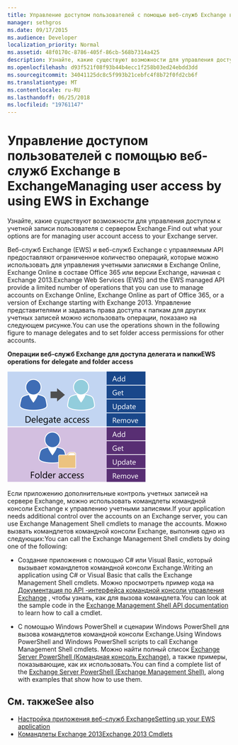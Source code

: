 ```yaml
---
title: Управление доступом пользователей с помощью веб-служб Exchange в Exchange
manager: sethgros
ms.date: 09/17/2015
ms.audience: Developer
localization_priority: Normal
ms.assetid: 48f0170c-8786-405f-86cb-568b7314a425
description: Узнайте, какие существуют возможности для управления доступом к учетной записи пользователя с сервером Exchange.
ms.openlocfilehash: d93f521f08f93b44b4ecc1f258b03ed24ebdd3dd
ms.sourcegitcommit: 34041125dc8c5f993b21cebfc4f8b72f0fd2cb6f
ms.translationtype: MT
ms.contentlocale: ru-RU
ms.lasthandoff: 06/25/2018
ms.locfileid: "19761147"
---
```

# <a name="managing-user-access-by-using-ews-in-exchange"></a><span data-ttu-id="efb56-103">Управление доступом пользователей с помощью веб-служб Exchange в Exchange</span><span class="sxs-lookup"><span data-stu-id="efb56-103">Managing user access by using EWS in Exchange</span></span>

<span data-ttu-id="efb56-104">Узнайте, какие существуют возможности для управления доступом к учетной записи пользователя с сервером Exchange.</span><span class="sxs-lookup"><span data-stu-id="efb56-104">Find out what your options are for managing user account access to your Exchange server.</span></span>
  
<span data-ttu-id="efb56-105">Веб-служб Exchange (EWS) и веб-служб Exchange с управляемым API предоставляют ограниченное количество операций, которые можно использовать для управления учетными записями в Exchange Online, Exchange Online в составе Office 365 или версии Exchange, начиная с Exchange 2013.</span><span class="sxs-lookup"><span data-stu-id="efb56-105">Exchange Web Services (EWS) and the EWS managed API provide a limited number of operations that you can use to manage accounts on Exchange Online, Exchange Online as part of Office 365, or a version of Exchange starting with Exchange 2013.</span></span> <span data-ttu-id="efb56-106">Управление представителями и задавать права доступа к папкам для других учетных записей можно использовать операции, показано на следующем рисунке.</span><span class="sxs-lookup"><span data-stu-id="efb56-106">You can use the operations shown in the following figure to manage delegates and to set folder access permissions for other accounts.</span></span> 
  
<span data-ttu-id="efb56-107">**Операции веб-служб Exchange для доступа делегата и папки**</span><span class="sxs-lookup"><span data-stu-id="efb56-107">**EWS operations for delegate and folder access**</span></span>

![Параметры управления пользователями EWS.](media/Exchange_ManagingUserAccess_1.png)
  
<span data-ttu-id="efb56-109">Если приложению дополнительные контроль учетных записей на сервере Exchange, можно использовать командлеты командной консоли Exchange к управлению учетными записями.</span><span class="sxs-lookup"><span data-stu-id="efb56-109">If your application needs additional control over the accounts on an Exchange server, you can use Exchange Management Shell cmdlets to manage the accounts.</span></span> <span data-ttu-id="efb56-110">Можно вызвать командлетов командной консоли Exchange, выполнив одно из следующих:</span><span class="sxs-lookup"><span data-stu-id="efb56-110">You can call the Exchange Management Shell cmdlets by doing one of the following:</span></span>
  
- <span data-ttu-id="efb56-111">Создание приложения с помощью C# или Visual Basic, который вызывает командлетов командной консоли Exchange.</span><span class="sxs-lookup"><span data-stu-id="efb56-111">Writing an application using C# or Visual Basic that calls the Exchange Management Shell cmdlets.</span></span> <span data-ttu-id="efb56-112">Можно просмотреть пример кода на [Документация по API -интерфейса командной консоли управления Exchange](../management/exchange-management-shell.md) , чтобы узнать, как для вызова командлета.</span><span class="sxs-lookup"><span data-stu-id="efb56-112">You can look at the sample code in the [Exchange Management Shell API documentation](../management/exchange-management-shell.md) to learn how to call a cmdlet.</span></span> 
    
- <span data-ttu-id="efb56-113">С помощью Windows PowerShell и сценарии Windows PowerShell для вызова командлетов командной консоли Exchange.</span><span class="sxs-lookup"><span data-stu-id="efb56-113">Using Windows PowerShell and Windows PowerShell scripts to call Exchange Management Shell cmdlets.</span></span> <span data-ttu-id="efb56-114">Можно найти полный список [Exchange Server PowerShell (Командная консоль Exchange)](https://docs.microsoft.com/en-us/powershell/exchange/exchange-server/exchange-management-shell?view=exchange-ps), а также примеры, показывающие, как их использовать.</span><span class="sxs-lookup"><span data-stu-id="efb56-114">You can find a complete list of the [Exchange Server PowerShell (Exchange Management Shell)](https://docs.microsoft.com/en-us/powershell/exchange/exchange-server/exchange-management-shell?view=exchange-ps), along with examples that show how to use them.</span></span> 
    
## <a name="see-also"></a><span data-ttu-id="efb56-115">См. также</span><span class="sxs-lookup"><span data-stu-id="efb56-115">See also</span></span>

- [<span data-ttu-id="efb56-116">Настройка приложения веб-служб Exchange</span><span class="sxs-lookup"><span data-stu-id="efb56-116">Setting up your EWS application</span></span>](setting-up-your-ews-application.md)   
- [<span data-ttu-id="efb56-117">Командлеты Exchange 2013</span><span class="sxs-lookup"><span data-stu-id="efb56-117">Exchange 2013 Cmdlets</span></span>](https://docs.microsoft.com/en-us/powershell/exchange/?view=exchange-ps)  
    

